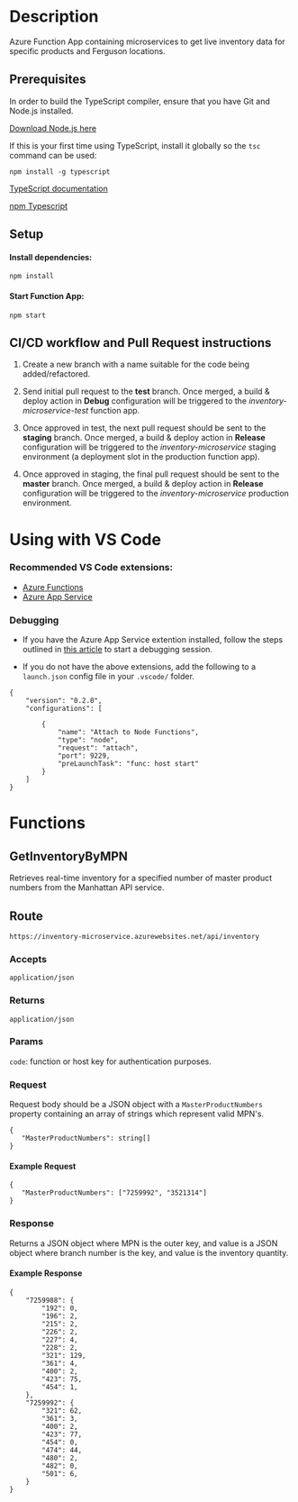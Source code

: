 # Description

Azure Function App containing microservices to get live inventory data for specific products and Ferguson locations.

## Prerequisites

In order to build the TypeScript compiler, ensure that you have Git and Node.js installed.

[Download Node.js here](https://nodejs.org/en/download/)


If this is your first time using TypeScript, install it globally so the `tsc` command can be used:

```
npm install -g typescript
```

[TypeScript documentation](https://www.typescriptlang.org/docs/)

[npm Typescript](https://www.npmjs.com/package/typescript)


## Setup

#### Install dependencies: 

```
npm install
```

#### Start Function App: 

```
npm start
```


## CI/CD workflow and Pull Request instructions

1. Create a new branch with a name suitable for the code being added/refactored.

2. Send initial pull request to the **test** branch. Once merged, a build & deploy action in **Debug** configuration will be triggered to the _inventory-microservice-test_ function app.

3. Once approved in test, the next pull request should be sent to the **staging** branch. Once merged, a build & deploy action in **Release** configuration will be triggered to the _inventory-microservice_ staging environment (a deployment slot in the production function app). 

4. Once approved in staging, the final pull request should be sent to the **master** branch. Once merged, a build & deploy action in **Release** configuration will be triggered to the _inventory-microservice_ production environment.


# Using with VS Code

### Recommended VS Code extensions: 

* [Azure Functions](https://marketplace.visualstudio.com/items?itemName=ms-azuretools.vscode-azurefunctions)
* [Azure App Service](https://code.visualstudio.com/docs/azure/remote-debugging)


### Debugging

* If you have the Azure App Service extention installed, follow the steps outlined in [this article](https://code.visualstudio.com/docs/azure/remote-debugging) to start a debugging session. 


* If you do not have the above extensions, add the following to a `launch.json` config file in your `.vscode/` folder.

```
{
    "version": "0.2.0",
    "configurations": [
        
        {
            "name": "Attach to Node Functions",
            "type": "node",
            "request": "attach",
            "port": 9229,
            "preLaunchTask": "func: host start"
        }
    ]
}
```


# Functions

## GetInventoryByMPN

Retrieves real-time inventory for a specified number of master product numbers from the Manhattan API service.


## Route

`https://inventory-microservice.azurewebsites.net/api/inventory`


### Accepts

`application/json`


### Returns

`application/json`


### Params

`code`: function or host key for authentication purposes.


### Request

Request body should be a JSON object with a `MasterProductNumbers` property containing an array of strings which represent valid MPN's. 

```
{
   "MasterProductNumbers": string[]
}
```

#### Example Request

```
{
   "MasterProductNumbers": ["7259992", "3521314"]
}
```


### Response

Returns a JSON object where MPN is the outer key, and value is a JSON object where branch number is the key, and value is the inventory quantity.

#### Example Response

```
{
    "7259988": {
        "192": 0,
        "196": 2,
        "215": 2,
        "226": 2,
        "227": 4,
        "228": 2,
        "321": 129,
        "361": 4,
        "400": 2,
        "423": 75,
        "454": 1,
    },
    "7259992": {
        "321": 62,
        "361": 3,
        "400": 2,
        "423": 77,
        "454": 0,
        "474": 44,
        "480": 2,
        "482": 0,
        "501": 6,
    }
}
```
